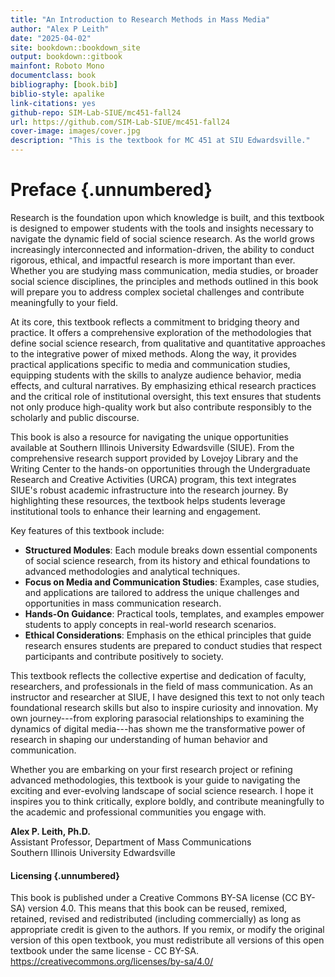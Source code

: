 ```yaml
---
title: "An Introduction to Research Methods in Mass Media"
author: "Alex P Leith"
date: "2025-04-02"
site: bookdown::bookdown_site
output: bookdown::gitbook
mainfont: Roboto Mono
documentclass: book
bibliography: [book.bib]
biblio-style: apalike
link-citations: yes
github-repo: SIM-Lab-SIUE/mc451-fall24
url: https://github.com/SIM-Lab-SIUE/mc451-fall24
cover-image: images/cover.jpg
description: "This is the textbook for MC 451 at SIU Edwardsville."
---
```


# Preface {.unnumbered}

Research is the foundation upon which knowledge is built, and this textbook is designed to empower students with the tools and insights necessary to navigate the dynamic field of social science research. As the world grows increasingly interconnected and information-driven, the ability to conduct rigorous, ethical, and impactful research is more important than ever. Whether you are studying mass communication, media studies, or broader social science disciplines, the principles and methods outlined in this book will prepare you to address complex societal challenges and contribute meaningfully to your field.

At its core, this textbook reflects a commitment to bridging theory and practice. It offers a comprehensive exploration of the methodologies that define social science research, from qualitative and quantitative approaches to the integrative power of mixed methods. Along the way, it provides practical applications specific to media and communication studies, equipping students with the skills to analyze audience behavior, media effects, and cultural narratives. By emphasizing ethical research practices and the critical role of institutional oversight, this text ensures that students not only produce high-quality work but also contribute responsibly to the scholarly and public discourse.

This book is also a resource for navigating the unique opportunities available at Southern Illinois University Edwardsville (SIUE). From the comprehensive research support provided by Lovejoy Library and the Writing Center to the hands-on opportunities through the Undergraduate Research and Creative Activities (URCA) program, this text integrates SIUE's robust academic infrastructure into the research journey. By highlighting these resources, the textbook helps students leverage institutional tools to enhance their learning and engagement.

Key features of this textbook include:

-   **Structured Modules**: Each module breaks down essential components of social science research, from its history and ethical foundations to advanced methodologies and analytical techniques.
-   **Focus on Media and Communication Studies**: Examples, case studies, and applications are tailored to address the unique challenges and opportunities in mass communication research.
-   **Hands-On Guidance**: Practical tools, templates, and examples empower students to apply concepts in real-world research scenarios.
-   **Ethical Considerations**: Emphasis on the ethical principles that guide research ensures students are prepared to conduct studies that respect participants and contribute positively to society.

This textbook reflects the collective expertise and dedication of faculty, researchers, and professionals in the field of mass communication. As an instructor and researcher at SIUE, I have designed this text to not only teach foundational research skills but also to inspire curiosity and innovation. My own journey---from exploring parasocial relationships to examining the dynamics of digital media---has shown me the transformative power of research in shaping our understanding of human behavior and communication.

Whether you are embarking on your first research project or refining advanced methodologies, this textbook is your guide to navigating the exciting and ever-evolving landscape of social science research. I hope it inspires you to think critically, explore boldly, and contribute meaningfully to the academic and professional communities you engage with.

**Alex P. Leith, Ph.D.**\
Assistant Professor, Department of Mass Communications\
Southern Illinois University Edwardsville

#### Licensing {.unnumbered}

This book is published under a Creative Commons BY-SA license (CC BY-SA) version 4.0. This means that this book can be reused, remixed, retained, revised and redistributed (including commercially) as long as appropriate credit is given to the authors. If you remix, or modify the original version of this open textbook, you must redistribute all versions of this open textbook under the same license - CC BY-SA. <https://creativecommons.org/licenses/by-sa/4.0/>
